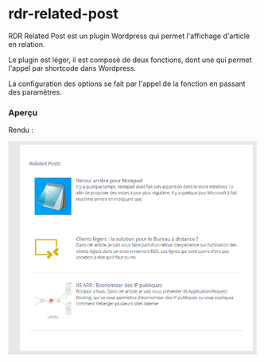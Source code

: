 # rdr-related-post
RDR Related Post est un plugin Wordpress qui permet l'affichage d'article en relation.

Le plugin est léger, il est composé de deux fonctions, dont une qui permet l'appel par shortcode dans Wordpress.

La configuration des options se fait par l'appel de la fonction en passant des paramètres.

### Aperçu
Rendu :

<img src="https://github.com/rdrouche/rdr-related-post/blob/master/screen_1.png" width="500">
